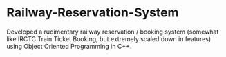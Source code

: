 # Railway-Reservation-System
Developed a rudimentary railway reservation / booking system (somewhat like IRCTC Train Ticket Booking, but extremely scaled down in features) using Object Oriented Programming in C++.
